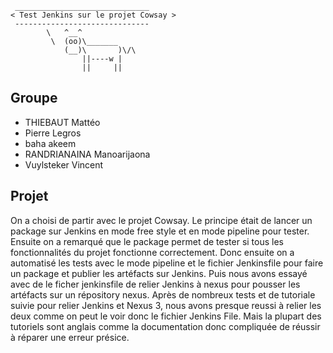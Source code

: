 ```
 ______________________________
< Test Jenkins sur le projet Cowsay >
 ------------------------------
        \   ^__^
         \  (oo)\_______
            (__)\       )\/\
                ||----w |
                ||     ||
```

## Groupe

- THIEBAUT Mattéo 
- Pierre Legros
- baha akeem
- RANDRIANAINA Manoarijaona
- Vuylsteker Vincent

## Projet

On a choisi de partir avec le projet Cowsay.
Le principe était de lancer un package sur Jenkins en mode free style et en mode pipeline pour tester.
Ensuite on a remarqué que le package permet de tester si tous les fonctionnalités du projet fonctionne correctement.
Donc ensuite on a automatisé les tests avec le mode pipeline et le fichier Jenkinsfile pour faire un package et publier les artéfacts sur Jenkins.
Puis nous avons essayé avec de le ficher jenkinsfile de relier Jenkins à nexus pour pousser les artéfacts sur un répository nexus.
Après de nombreux tests et de tutoriale suivie pour relier Jenkins et Nexus 3, nous avons presque reussi à relier les deux comme on peut le voir donc le fichier Jenkins File.
Mais la plupart des tutoriels sont anglais comme la documentation donc compliquée de réussir à réparer une erreur présice.